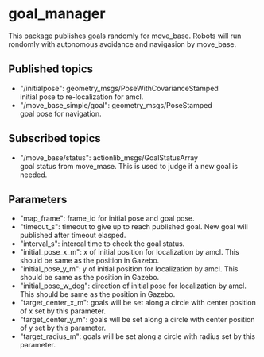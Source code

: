 # goal_manager

This package publishes goals randomly for move_base.
Robots will run rondomly with autonomous avoidance and navigasion by move_base.

## Published topics
- "/initialpose": geometry_msgs/PoseWithCovarianceStamped <br/>
    initial pose to re-localization for amcl.
- "/move_base_simple/goal": geometry_msgs/PoseStamped <br />
    goal pose for navigation.

## Subscribed topics
- "/move_base/status": actionlib_msgs/GoalStatusArray <br/>
    goal status from move_mase. This is used to judge if a new goal is needed.

## Parameters
 - "map_frame": frame_id for initial pose and goal pose.
 - "timeout_s": timeout to give up to reach published goal. New goal will published after timeout elasped.
 - "interval_s": intercal time to check the goal status.
 - "initial_pose_x_m": x of initial position for localization by amcl. This should be same as the position in Gazebo.
 - "initial_pose_y_m": y of initial position for localization by amcl. This should be same as the position in Gazebo.
 - "initial_pose_w_deg": direction of initial pose for localization by amcl. This should be same as the position in Gazebo.
 - "target_center_x_m": goals will be set along a circle with center position of x set by this parameter.
 - "target_center_y_m": goals will be set along a circle with center position of y set by this parameter.
 - "target_radius_m": goals will be set along a circle with radius set by this parameter.


